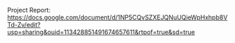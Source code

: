 Project Report: https://docs.google.com/document/d/1NP5CQvSZXEJQNuUQieWpHxhpb8VTd-Zv/edit?usp=sharing&ouid=113428851491674657611&rtpof=true&sd=true

